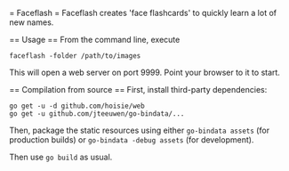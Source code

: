 = Faceflash =
Faceflash creates 'face flashcards' to quickly learn a lot of new names.

== Usage ==
From the command line, execute

    faceflash -folder /path/to/images

This will open a web server on port 9999. Point your browser to it to start.

== Compilation from source ==
First, install third-party dependencies:

    go get -u -d github.com/hoisie/web
    go get -u github.com/jteeuwen/go-bindata/...

Then, package the static resources using either `go-bindata assets` (for production builds) or `go-bindata -debug assets` (for development).

Then use `go build` as usual.
